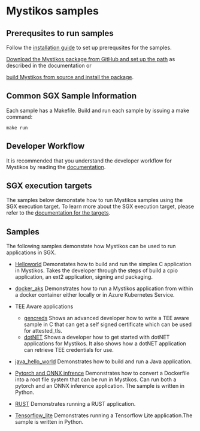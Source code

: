 # Mystikos samples

## Prerequsites to run samples

Follow the [installation guide](../README.md#installation-guide-for-ubuntu-1804) to set up prerequsites for the samples.

[Download the Mystikos package from GitHub and set up the path](../README.md#download-mystikos) as described in the documentation or

[build Mystikos from source and install the package](../BUILDING.md).

## Common SGX Sample Information

Each sample has a Makefile. Build and run each sample by issuing a make command:

` make run `

## Developer Workflow

It is recommended that you understand the developer workflow for Mystikos by reading the [documentation](../doc/user-getting-started.md#app-development-workflow).

## SGX execution targets

The samples below demonstate how to run Mystikos samples using the SGX execution target. To learn more about the SGX execution target, please refer to 
the [documentation for the targets](../doc/user-getting-started.md#understand-mystikos-execution-targets).

## Samples

The following samples demonstate how Mystikos can be used to run applications in SGX.

* [Helloworld](./helloworld)
Demonstates how to build and run the simples C application in Mystikos.
Takes the developer through the steps of build a cpio application, an ext2 application, signing and packaging.

* [docker_aks](./docker_aks)
Demonstrates how to run a  Mystikos application from within a docker container either locally or in Azure Kubernetes Service.

* TEE Aware applications
    - [gencreds](./TEE_Aware/gencreds) Shows an advanced developer how to write a TEE aware sample in C that can get a self signed certificate which can be used for attested_tls.
    - [dotNET](./TEE_Aware/dotNET) Shows a developer how to get started with dotNET applications for Mystikos. It also shows how a dotNET application can retrieve TEE credentials for use.

* [java_hello_world](./java_hello_world)
Demonstrates how to build and run a Java application.

* [Pytorch and ONNX infrence](./pytorch_onnx_inference)
Demonstrates how to convert a Dockerfile into a root file system that can be run in Mystikos. Can run both a pytorch and an ONNX inference application. The sample is written in Python.

* [RUST](./rust)
Demonstrates running a RUST application.

* [Tensorflow_lite](./tensorflow_lite)
Demonstrates running a Tensorflow Lite application.The sample is written in Python.
